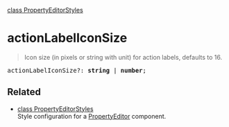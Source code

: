 [class PropertyEditorStyles](PropertyEditorStyles.md)

# actionLabelIconSize

> Icon size (in pixels or string with unit) for action labels, defaults to 16.

<pre class="docgen_signature">actionLabelIconSize?: <b>string</b> | <b>number</b>;</pre>

## Related

- [<!--{ref:class}-->class PropertyEditorStyles](PropertyEditorStyles.md) \
    Style configuration for a [PropertyEditor](PropertyEditor.md) component.
